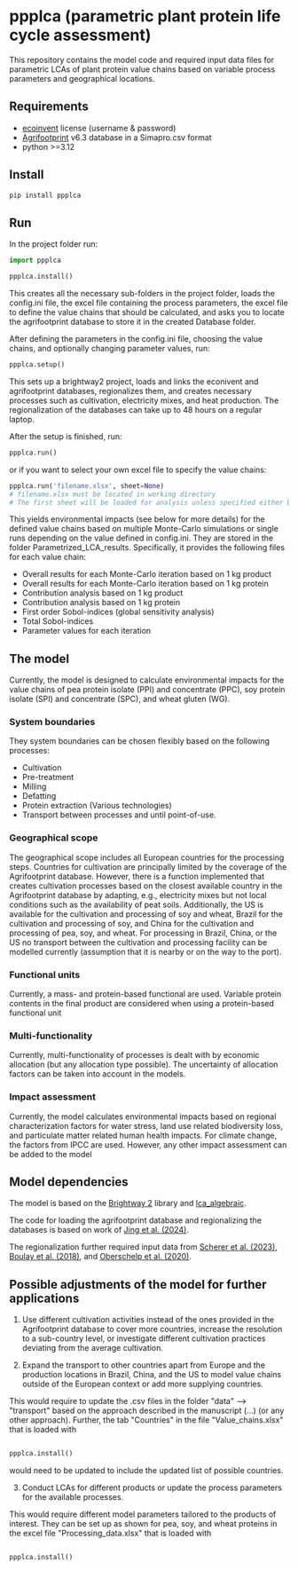 # ppplca (parametric plant protein life cycle assessment)

This repository contains the model code and required input data files for parametric LCAs of plant protein value chains based on variable process parameters and geographical locations.

## Requirements

- [ecoinvent](https://ecoinvent.org/) license (username & password)
- [Agrifootprint](https://blonksustainability.nl/agri-footprint) v6.3 database in a Simapro.csv format
- python >=3.12

## Install 

```bash
pip install ppplca
```

## Run

In the project folder run:
```python
import ppplca

ppplca.install()
```
This creates all the necessary sub-folders in the project folder, loads the config.ini file, the excel file containing the process parameters, the excel file to define the value chains that should be calculated, and asks you to locate the agrifootprint database to store it in the created Database folder.

After defining the parameters in the config.ini file, choosing the value chains, and optionally changing parameter values, run:
```python
ppplca.setup()
```
This sets up a brightway2 project, loads and links the econivent and agrifootprint databases, regionalizes them, and creates necessary processes such as cultivation, electricity mixes, and heat production. The regionalization of the databases can take up to 48 hours on a regular laptop.

After the setup is finished, run:
```python
ppplca.run()
```
or if you want to select your own excel file to specify the value chains:
```python
ppplca.run('filename.xlsx', sheet=None)
# filename.xlsx must be located in working directory
# The first sheet will be loaded for analysis unless specified either by number or worksheet name.
```

This yields environmental impacts (see below for more details) for the defined value chains based on multiple Monte-Carlo simulations or single runs depending on the value defined in config.ini. They are stored in the folder Parametrized_LCA_results. Specifically, it provides the following files for each value chain:
- Overall results for each Monte-Carlo iteration based on 1 kg product
- Overall results for each Monte-Carlo iteration based on 1 kg protein
- Contribution analysis based on 1 kg product
- Contribution analysis based on 1 kg protein
- First order Sobol-indices (global sensitivity analysis)
- Total Sobol-indices
- Parameter values for each iteration

## The model

Currently, the model is designed to calculate environmental impacts for the value chains of pea protein isolate (PPI) and concentrate (PPC), soy protein isolate (SPI) and concentrate (SPC), and wheat gluten (WG).

### System boundaries

They system boundaries can be chosen flexibly based on the following processes:
- Cultivation
- Pre-treatment
- Milling
- Defatting
- Protein extraction (Various technologies)
- Transport between processes and until point-of-use.

### Geographical scope

The geographical scope includes all European countries for the processing steps. Countries for cultivation are principally limited by the coverage of the Agrifootprint database. However, there is a function implemented that creates cultivation processes based on the closest available country in the Agrifootprint database by adapting, e.g., electricity mixes but not local conditions such as the availability of peat soils. Additionally, the US is available for the cultivation and processing of soy and wheat, Brazil for the cultivation and processing of soy, and China for the cultivation and processing of pea, soy, and wheat. For processing in Brazil, China, or the US no transport between the cultivation and processing facility can be modelled currently (assumption that it is nearby or on the way to the port).

### Functional units

Currently, a mass- and protein-based functional are used. Variable protein contents in the final product are considered when using a protein-based functional unit

### Multi-functionality

Currently, multi-functionality of processes is dealt with by economic allocation (but any allocation type possible). The uncertainty of allocation factors can be taken into account in the models.

### Impact assessment

Currently, the model calculates environmental impacts based on regional characterization factors for water stress, land use related biodiversity loss, and particulate matter related human health impacts. For climate change, the factors from IPCC are used. However, any other impact assessment can be added to the model

## Model dependencies

The model is based on the [Brightway 2](https://github.com/brightway-lca/brightway2) library and [lca_algebraic](https://github.com/oie-mines-paristech/lca_algebraic/).

The code for loading the agrifootprint database and regionalizing the databases is based on work of [Jing et al. (2024)](https://doi.org/10.1021/acs.est.4c03005).

The regionalization further required input data from [Scherer et al. (2023)](https://doi.org/10.1021/acs.est.3c04191), [Boulay et al. (2018)](https://doi.org/10.1007/s11367-017-1333-8), and [Oberschelp et al. (2020)](https://dx.doi.org/10.1021/acs.est.0c05691).

## Possible adjustments of the model for further applications

1. Use different cultivation activities instead of the ones provided in the Agrifootprint database to cover more countries, increase the resolution to a sub-country level, or investigate different cultivation practices deviating from the average cultivation.

2. Expand the transport to other countries apart from Europe and the production locations in Brazil, China, and the US to model value chains outside of the European context or add more supplying countries.

This would require to update the .csv files in the folder "data" --> "transport" based on the approach described in the manuscript (...) (or any other approach). Further, the tab "Countries" in the file "Value_chains.xlsx" that is loaded with
```python

ppplca.install()
```
would need to be updated to include the updated list of possible countries.

3. Conduct LCAs for different products or update the process parameters for the available processes.

This would require different model parameters tailored to the products of interest. They can be set up as shown for pea, soy, and wheat proteins in the excel file "Processing_data.xlsx" that is loaded with
```python

ppplca.install()
```